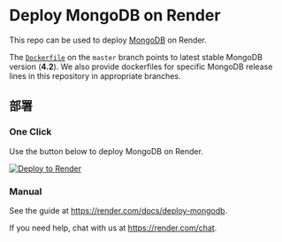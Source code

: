 # Deploy MongoDB on Render

This repo can be used to deploy [MongoDB] on Render.

The [`Dockerfile`](./Dockerfile) on the `master` branch points to latest stable MongoDB version (**4.2**). We also provide dockerfiles for specific MongoDB release lines in this repository in appropriate branches.

## 部署

### One Click

Use the button below to deploy MongoDB on Render.

[![Deploy to Render](http://render.com/images/deploy-to-render-button.svg)](https://render.com/deploy)

### Manual

See the guide at https://render.com/docs/deploy-mongodb.

If you need help, chat with us at https://render.com/chat.

[MongoDB]: https://www.mongodb.com/
